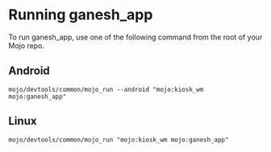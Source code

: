 # Running ganesh_app

To run ganesh_app, use one of the following command from the root of your Mojo repo.

## Android

```
mojo/devtools/common/mojo_run --android "mojo:kiosk_wm mojo:ganesh_app"
```

## Linux

```
mojo/devtools/common/mojo_run "mojo:kiosk_wm mojo:ganesh_app"
```

